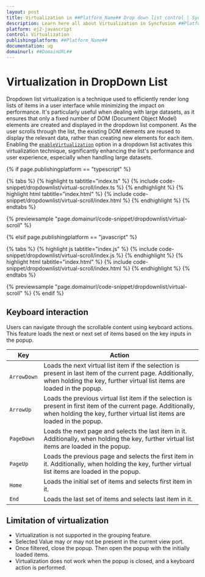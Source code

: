```yaml
---
layout: post
title: Virtualization in ##Platform_Name## Drop down list control | Syncfusion
description: Learn here all about Virtualization in Syncfusion ##Platform_Name## Drop down list control of Syncfusion Essential JS 2 and more.
platform: ej2-javascript
control: Virtualization 
publishingplatform: ##Platform_Name##
documentation: ug
domainurl: ##DomainURL##
---
```


# Virtualization in DropDown List

Dropdown list virtualization is a technique used to efficiently render long lists of items in a user interface while minimizing the impact on performance. It's particularly useful when dealing with large datasets, as it ensures that only a fixed number of DOM (Document Object Model) elements are created and displayed in the dropdown list component. As the user scrolls through the list, the existing DOM elements are reused to display the relevant data, rather than creating new elements for each item. Enabling the [`enableVirtualization`](../api/drop-down-list/#enableVirtualization) option in a dropdown list activates this virtualization technique, significantly enhancing the list's performance and user experience, especially when handling large datasets.

{% if page.publishingplatform == "typescript" %}

 {% tabs %}
{% highlight ts tabtitle="index.ts" %}
{% include code-snippet/dropdownlist/virtual-scroll/index.ts %}
{% endhighlight %}
{% highlight html tabtitle="index.html" %}
{% include code-snippet/dropdownlist/virtual-scroll/index.html %}
{% endhighlight %}
{% endtabs %}
        
{% previewsample "page.domainurl/code-snippet/dropdownlist/virtual-scroll" %}

{% elsif page.publishingplatform == "javascript" %}

{% tabs %}
{% highlight js tabtitle="index.js" %}
{% include code-snippet/dropdownlist/virtual-scroll/index.js %}
{% endhighlight %}
{% highlight html tabtitle="index.html" %}
{% include code-snippet/dropdownlist/virtual-scroll/index.html %}
{% endhighlight %}
{% endtabs %}

{% previewsample "page.domainurl/code-snippet/dropdownlist/virtual-scroll" %}
{% endif %}

## Keyboard interaction

Users can navigate through the scrollable content using keyboard actions. This feature loads the next or next set of items based on the key inputs in the popup.

| Key | Action |
|-----|-----|
| `ArrowDown` | Loads the next virtual list item if the selection is present in last item of the current page. Additionally, when holding the key, further virtual list items are loaded in the popup. |
| `ArrowUp` | Loads the previous virtual list item if the selection is present in first item of the current page. Additionally, when holding the key, further virtual list items are loaded in the popup. |
| `PageDown` | Loads the next page and selects the last item in it. Additionally, when holding the key, further virtual list items are loaded in the popup. |
| `PageUp` | Loads the previous page and selects the first item in it. Additionally, when holding the key, further virtual list items are loaded in the popup. |
| `Home` | Loads the initial set of items and selects first item in it. |
| `End` | Loads the last set of items and selects last item in it. |

## Limitation of virtualization

* Virtualization is not supported in the grouping feature.
* Selected Value may or may not be present in the current view port.
* Once filtered, close the popup. Then open the popup with the initially loaded items.
* Virtualization does not work when the popup is closed, and a keyboard action is performed.


